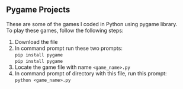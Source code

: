 ## Pygame Projects

These are some of the games I coded in Python using pygame library.<br>
To play these games, follow the following steps:

1. Download the file
2. In command prompt run these two prompts:<br>
   `pip install pygame`<br>
   `pip install pygame`
4. Locate the game file with name `<game_name>.py`
5. In command prompt of directory with this file, run this prompt:<br>
   `python <game_name>.py`
